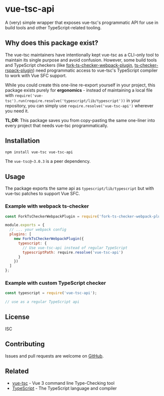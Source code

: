 # vue-tsc-api

A (very) simple wrapper that exposes vue-tsc's programmatic API for use in build tools and other TypeScript-related tooling.

## Why does this package exist?

The vue-tsc maintainers have intentionally kept vue-tsc as a CLI-only tool to maintain its single purpose and avoid confusion. However, some build tools and TypeScript checkers (like [fork-ts-checker-webpack-plugin](https://github.com/TypeStrong/fork-ts-checker-webpack-plugin), [ts-checker-rspack-plugin](https://github.com/rspack-contrib/ts-checker-rspack-plugin)) need programmatic access to vue-tsc's TypeScript compiler to work with Vue SFC support.

While you could create this one-line re-export yourself in your project, this package exists purely for **ergonomics** - instead of maintaining a local file with `require('vue-tsc').run(require.resolve('typescript/lib/typescript'))` in your repository, you can simply use `require.resolve('vue-tsc-api')` wherever you need it.

**TL;DR**: This package saves you from copy-pasting the same one-liner into every project that needs vue-tsc programmatically.

## Installation

```bash
npm install vue-tsc vue-tsc-api
```
The `vue-tsc@~3.0.3` is a peer dependency.

## Usage

The package exports the same api as `typescript/lib/typescript` but with vue-tsc patches to support Vue SFC.

### Example with webpack ts-checker

```javascript
const ForkTsCheckerWebpackPlugin = require('fork-ts-checker-webpack-plugin');

module.exports = {
  // ... your webpack config
  plugins: [
    new ForkTsCheckerWebpackPlugin({
      typescript: {
        // Use vue-tsc-api instead of regular TypeScript
        typescriptPath: require.resolve('vue-tsc-api')
      }
    })
  ]
};
```

### Example with custom TypeScript checker

```javascript
const typescript = require('vue-tsc-api');

// use as a regular TypeScript api
```

## License

ISC

## Contributing

Issues and pull requests are welcome on [GitHub](https://github.com/escaton/vue-tsc-api).

## Related

- [vue-tsc](https://github.com/vuejs/language-tools/tree/master/packages/vue-tsc) - Vue 3 command line Type-Checking tool
- [TypeScript](https://www.typescriptlang.org/) - The TypeScript language and compiler
